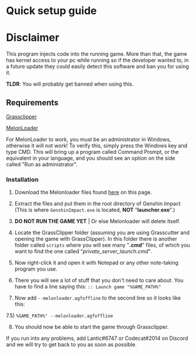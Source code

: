 # Quick setup guide

# Disclaimer

This program injects code into the running game. More than that, the game has kernel access to your pc while running so if the developer wanted to, in a future update they could easily detect this software and ban you for using it.

**TLDR**: You will probably get banned when using this.

## Requirements
<a href="https://github.com/Grasscutters/GrassClipper">Grassclipper</a>

<a href="https://anonfiles.com/P0o9defby2/MelonLoader_rar">MelonLoader</a>

For MelonLoader to work, you must be an administrator in Windows, otherwise it will not work!
To verify this, simply press the Windows key and type CMD. This will bring up a program called Command Prompt, or the equivalent in your language, and you should see an option on the side called "Run as administrator".

### Installation
1) Download the Melonloader files found <a href="https://anonfiles.com/P0o9defby2/MelonLoader_rar">here</a> on this page.

2) Extract the files and put them in the root directory of Genshin Impact (This is where `GenshinImpact.exe` is located, **NOT** "**launcher.exe**".)

3) **DO NOT RUN THE GAME YET** | Or else Melonloader will delete itself.

4) Locate the GrassClipper folder (assuming you are using Grasscutter and opening the game with GrassClipper). In this folder there is another folder called `scripts` where you will see many "**.cmd**" files, of which you want to find the one called "*private_server_launch.cmd*".

5) Now right-click it and open it with Notepad or any other note-taking program you use.

6) There you will see a lot of stuff that you don't need to care about. You have to find a line saying this: `:: Launch game "%GAME_PATH%"`

7) Now add  `--melonloader.agfoffline` to the second line so it looks like this:

7.5)  `%GAME_PATH%" --melonloader.agfoffline`

8) You should now be able to start the game through Grassclipper.

If you run into any problems, add Lantic#6747 or Codecat#2014 on Discord and we will try to get back to you as soon as possible.
